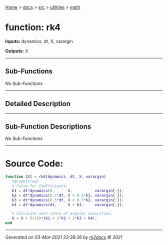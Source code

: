[Home](../../../index.md) > [docs](../../../docs_index.md) > [src](../../src_index.md) > [utilities](../utilities_index.md) > [math](math_index.md)  


# function: rk4



**Inputs:** dynamics, dt, X, varargin

**Outputs:** X

 ***

## Sub-Functions

*No Sub-Functions*

 ***

## Detailed Description



 ***

## Sub-Function Descriptions

*No Sub-Functions*

 
 *** 

# Source Code:

 ```matlab 
 function [X] = rk4(dynamics, dt, X, varargin)
    %@code{true}
    % Solve for Coefficients:
    k1 = dt*dynamics(0,      X,          varargin{:});
    k2 = dt*dynamics(0.5*dt, X + 0.5*k1, varargin{:});
    k3 = dt*dynamics(0.5*dt, X + 0.5*k2, varargin{:});
    k4 = dt*dynamics(dt,     X + k3,     varargin{:});

    % Calculate next state of angular velocities:
    X = X + (1/6)*(k1 + 2*k2 + 2*k3 + k4);
end 
``` 
 
***

*Generated on 03-Mar-2021 23:38:26 by [m2docs](https://github.com/crgnam-research/m2docs) © 2021*

